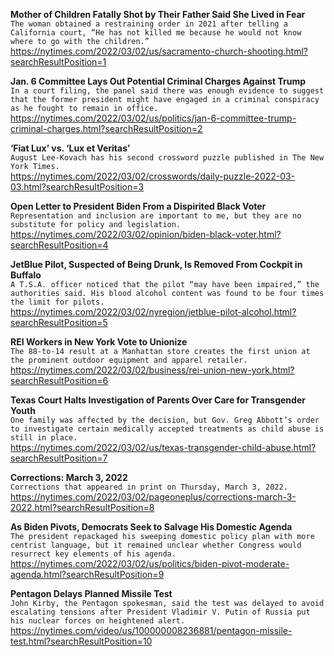 **Mother of Children Fatally Shot by Their Father Said She Lived in Fear**\
`The woman obtained a restraining order in 2021 after telling a California court, “He has not killed me because he would not know where to go with the children.”`\
https://nytimes.com/2022/03/02/us/sacramento-church-shooting.html?searchResultPosition=1

**Jan. 6 Committee Lays Out Potential Criminal Charges Against Trump**\
`In a court filing, the panel said there was enough evidence to suggest that the former president might have engaged in a criminal conspiracy as he fought to remain in office.`\
https://nytimes.com/2022/03/02/us/politics/jan-6-committee-trump-criminal-charges.html?searchResultPosition=2

**‘Fiat Lux’ vs. ‘Lux et Veritas’**\
`August Lee-Kovach has his second crossword puzzle published in The New York Times.`\
https://nytimes.com/2022/03/02/crosswords/daily-puzzle-2022-03-03.html?searchResultPosition=3

**Open Letter to President Biden From a Dispirited Black Voter**\
`Representation and inclusion are important to me, but they are no substitute for policy and legislation.`\
https://nytimes.com/2022/03/02/opinion/biden-black-voter.html?searchResultPosition=4

**JetBlue Pilot, Suspected of Being Drunk, Is Removed From Cockpit in Buffalo**\
`A T.S.A. officer noticed that the pilot “may have been impaired,” the authorities said. His blood alcohol content was found to be four times the limit for pilots.`\
https://nytimes.com/2022/03/02/nyregion/jetblue-pilot-alcohol.html?searchResultPosition=5

**REI Workers in New York Vote to Unionize**\
`The 88-to-14 result at a Manhattan store creates the first union at the prominent outdoor equipment and apparel retailer.`\
https://nytimes.com/2022/03/02/business/rei-union-new-york.html?searchResultPosition=6

**Texas Court Halts Investigation of Parents Over Care for Transgender Youth**\
`One family was affected by the decision, but Gov. Greg Abbott’s order to investigate certain medically accepted treatments as child abuse is still in place.`\
https://nytimes.com/2022/03/02/us/texas-transgender-child-abuse.html?searchResultPosition=7

**Corrections: March 3, 2022**\
`Corrections that appeared in print on Thursday, March 3, 2022.`\
https://nytimes.com/2022/03/02/pageoneplus/corrections-march-3-2022.html?searchResultPosition=8

**As Biden Pivots, Democrats Seek to Salvage His Domestic Agenda**\
`The president repackaged his sweeping domestic policy plan with more centrist language, but it remained unclear whether Congress would resurrect key elements of his agenda.`\
https://nytimes.com/2022/03/02/us/politics/biden-pivot-moderate-agenda.html?searchResultPosition=9

**Pentagon Delays Planned Missile Test**\
`John Kirby, the Pentagon spokesman, said the test was delayed to avoid escalating tensions after President Vladimir V. Putin of Russia put his nuclear forces on heightened alert.`\
https://nytimes.com/video/us/100000008236881/pentagon-missile-test.html?searchResultPosition=10

